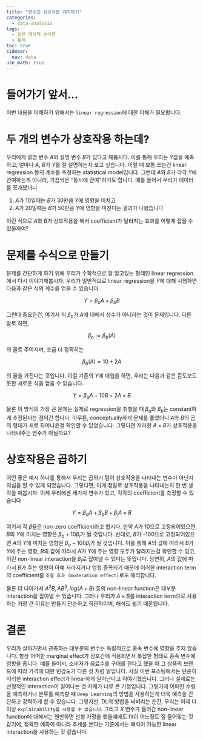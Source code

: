```yaml
---
title: "변수간 상호작용 캐치하기"
categories:
  - data-analysis
tags:
  - 일반 데이터 분석론
  - 통계
toc: true
sidebar:
  nav: data
use_math: true
---
```


# 들어가기 앞서...

이번 내용을 이해하기 위해서는 `linear regression`에 대한 이해가 필요합니다.

# 두 개의 변수가 상호작용 하는데?

우리에게 설명 변수 $A$와 설명 변수 $B$가 있다고 해봅시다. 이를 통해 우리는 $Y$값을 예측하고, 얼마나 $A$, $B$가 $Y$를 잘 설명하는지 보고 싶습니다. 이럴 때 보통 쓰는건 linear regression 등의 계수를 측정하는 statistical model입니다. 그런데 $A$와 $B$가 각각 $Y$에 관여하는게 아니라, 가끔씩은 “동시에 관여"하기도 합니다. 예를 들어서 우리가 데이터를 쪼개봤더니

1. $A$가 10일때는 $B$가 30만큼 $Y$에 영향을 미치고
2. $A$가 20일때는 $B$가 50만큼 $Y$에 영향을 미친다는 결과가 나왔습니다

이런 식으로 $A$와 $B$가 상호작용을 해서 coefficient가 달라지는 효과를 어떻게 잡을 수 있을까여?

# 문제를 수식으로 만들기

문제를 간단하게 하기 위해 우리가 수학적으로 잘 알고있는 형태인 linear regression에서 다시 이야기해봅시자. 우리가 일반적으로 linear regression을 $Y$에 대해 시행하면 다음과 같은 식의 계수를 얻을 수 있습니다.

$$
Y = \beta_aA+ \beta_bB
$$

그런데 중요한건, 여기서 저 $\beta_b$가 $A$에 대해서 상수가 아니라는 것이 문제입니다. 다른 말로 하면,

$$
\beta_b := \beta_b(A)
$$

의 꼴로 주어지며, 조금 더 정확히는

$$
\beta_b(A) = 10 + 2A
$$

의 꼴을 가진다는 것입니다. 이걸 기존의 $Y$에 대입을 하면, 우리는 다음과 같은 듣도보도못한 새로운 식을 얻을 수 있습니다.

$$
Y = \beta_a A + 10B + 2A\times B
$$

물론 이 방식의 가장 큰 문제는 실제로 regression을 취했을 때 $\beta_a$와 $\beta_b$는 constant하게 추정된다는 점이긴 합니다. 아무튼, conceptually하게 문제를 풀었더니 $A$와 $B$의 곱의 형태가 새로 튀어나온걸 확인할 수 있었습니다. 그렇다면 저러한 $A\times B$가 상호작용을 나타내주는 변수가 아닐까요?

# 상호작용은 곱하기

어떤 좋은 예시 하나를 통해서 우리는 곱하기 텀이 상호작용을 나타내는 변수가 아닌지 의심을 할 수 있게 되었습니다. 그렇다면, 이게 정말로 상호작용을 나타내는지 한 번 생각을 해봅시자. 이제 우리에겐 세가지 변수가 있고, 각각의 coefficient를 측정할 수 있습니다

$$
Y = \beta_aA + \beta_bB + \beta_iA\times B
$$

여기서 각 $\beta$들은 non-zero coefficient라고 합시다. 만약 $A$가 10으로 고정되어있으면, $B$의 $Y$에 미치는 영향은 $\beta_b + 10\beta_i$가 될 것입니다. 반대로, $B$가 -100으로 고정되어있으면 $A$의 $Y$에 미치는 영향은 $\beta_a - 100\beta_i$가 될 것입니다. 이를 통해 $A$의 값에 따라서 $B$가 $Y$에 주는 영향, $B$의 값에 따라서 $A$가 $Y$에 주는 영향 모두가 달라지는걸 확인할 수 있고, 이런 non-linear interaction을 $\beta_i$로 잡아낼 수 있다는 뜻입니다. 당연히, $A$의 값에 따라서 $B$가 주는 영향이 아예 사라지거나 엄청 증폭되기 때문에 이러한 interaction term의 coefficient를 `조절 효과 (moderation effect)`로도 해석합니다.

물론 더 나아가서 $A^2B, AB^3, log(A + B)$ 등의 non-linear function은 대부분 interaction을 잡아낼 수 있습니다. 그러나 우리가 $A\times B$를 interaction term으로 사용하는 가장 큰 이유는 만들기 단순하고 직관적이며, 해석도 쉽기 때문입니다.

# 결론

우리가 살아가면서 관측하는 대부분의 변수는 독립적으로 종속 변수에 영향을 주지 않습니다. 항상 어떠한 marginal effect가 상호간에 적용되면서 복잡한 형태로 종속 변수에 영향을 줍니다. 예를 들어서, 소비자가 음료수를 구매를 한다고 했을 때 그 상품의 브랜드에 따라 가격에 대한 민감도가 다른 것 처럼 말입니다. 사실 이번 포스팅에서는 단순히 이러한 interaction effect가 linear하게 일어난다고 이야기했습니다. 그러나 실제로는 선형적인 interaction이 일어나는 것 자체가 너무 큰 가정입니다. 그렇기에 어떠한 수량을 예측하거나 분류를 예측할 때 `Deep Learning`의 방법을 사용하는게 더욱 예측을 간단하고 강력하게 할 수 있습니다. 그렇지만, DL의 방법을 써버리는 순간, 우리는 이제 더이상 `explainability를 사용할 수 없습니다`. 그리고 $X$ 변수가 들어간 non-linear function에 대해서는 웬만하면 선형 가정을 했을때에도 fit이 어느정도 잘 들어맞는 것 같기에, 정확한 예측이 아니라 추세를 본다는 기준에서는 해석이 가능한 linear interaction을 사용하는 것 같습니다.
